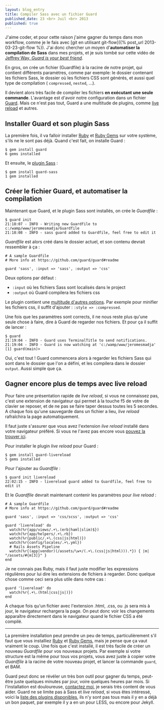 ```yaml
---
layout: blog_entry
title: Compiler Sass avec un fichier Guard
published_date: 23 <br> Juil <br> 2013
published: true
---
```


J'aime coder, et pour cette raison j'aime gagner du temps dans mon workflow, comme je le fais avec [git en utilisant git-flow]({% post_url 2013-03-23-git-flow %}). J'ai donc chercher un moyen d'**automatiser la compilation de Sass** dans mes projets, et je suis tombé sur cette vidéo de [Jeffrey Way, _Guard is your best friend_](http://net.tutsplus.com/tutorials/tools-and-tips/guard-is-your-best-friend/).

En gros, on crée un fichier (Guardfile) à la racine de notre projet, qui contient différents paramètres, comme par exemple: le dossier contenant les fichiers Sass, le dossier où les fichiers CSS sont générés, et aussi quel type de compilation ( `compressed`, `nested`, ...).

Il devient alors très facile de compiler les fichiers __en exécutant une seule commande__. L'avantage est d'avoir notre configuration dans un fichier [Guard](https://github.com/guard/guard). Mais ce n'est pas tout, Guard a une multitude de plugins, comme [live reload](https://github.com/guard/guard-livereload) et autres.

## Installer Guard et son plugin Sass

La première fois, il va falloir installer [Ruby](http://rubyinstaller.org/) et [Ruby Gems](http://rubyinstaller.org/) sur votre système, s'ils ne le sont pas déjà. Quand c'est fait,  on installe Guard :
<pre><code class="bash no-style">$ gem install guard
6 gems installed
</code></pre>

Et ensuite, le [plugin Sass](https://github.com/hawx/guard-sass) :
<pre><code class="bash no-style">$ gem install guard-sass
1 gem installed
</code></pre>

## Créer le fichier Guard, et automatiser la compilation

Maintenant que Guard, et le plugin Sass sont installés, on crée le _Guardfile_ :

<pre><code class="bash no-style">$ guard init
21:18:07 - INFO - Writing new Guardfile to c:/wamp/www/jeromesmadja/Guardfile
21:18:08 - INFO - sass guard added to Guardfile, feel free to edit it
</code></pre>

_Guardfile_ est alors créé dans le dossier actuel, et son contenu devrait ressembler à ça :

    # A sample Guardfile
    # More info at https://github.com/guard/guard#readme

    guard 'sass', :input => 'sass', :output => 'css'

Deux options par défaut :
- `:input` où les fichiers Sass sont localisés dans le project
- `:output` où Guard compilera les fichiers css

Le plugin contient une [multitude d'autres options](https://github.com/guard/guard-sass#options). Par exemple pour minifier les fichiers css, il suffit d'ajouter : `:style => :compressed`.

Une fois que les paramètres sont corrects, il ne nous reste plus qu'une seule chose à faire, dire à Guard de regarder nos fichiers. Et pour ça il suffit de lancer :

<pre><code class="bash no-style">$ guard
21:19:04 - INFO - Guard uses TerminalTitle to send notifications.
21:19:04 - INFO - Guard is now watching at 'c:/wamp/www/jeromesmadja'
[1] guard(main)>
</code></pre>

Oui, c'est tout !
Guard commencera alors à regarder les fichiers Sass qui sont dans le dossier que l'on a défini, et les compilera dans le dossier `output`. Aussi simple que ça.

## Gagner encore plus de temps avec live reload

Pour faire une présentation rapide de _live reload_, si vous ne connaissez pas, c'est une extension de navigateur qui permet à la touche f5 de votre de clavier se reposer, et de ne pas se faire taper dessus toutes les 5 secondes. A chaque fois qu'une sauvegarde dans un fichier a lieu, _live reload_ rafraîchira la page automatiquement.

Il faut juste s'assurer que vous avez l'extension _live reload_ installé dans votre navigateur préféré. Si vous ne l'avez pas encore vous [pouvez la trouver ici](http://feedback.livereload.com/knowledgebase/articles/86242-how-do-i-install-and-use-the-browser-extensions-).

Pour installer le plugin _live reload_ pour Guard : 
<pre><code class="bash no-style">$ gem install guard-livereload
5 gems installed
</code></pre>

Pour l'ajouter au _Guardfile_ :
<pre><code class="bash no-style">$ guard init livereload
22:02:15 - INFO - livereload guard added to Guardfile, feel free to edit it
</code></pre>

Et le _Guardfile_ devrait maintenant contenir les paramètres pour _live reload_  :

    # A sample Guardfile
    # More info at https://github.com/guard/guard#readme

    guard 'sass', :input => 'css/scss', :output => 'css'

    guard 'livereload' do
      watch(%r{app/views/.+\.(erb|haml|slim)$})
      watch(%r{app/helpers/.+\.rb})
      watch(%r{public/.+\.(css|js|html)})
      watch(%r{config/locales/.+\.yml})
      # Rails Assets Pipeline
      watch(%r{(app|vendor)(/assets/\w+/(.+\.(css|js|html))).*}) { |m| "/assets/#{m[3]}" }
    end

Je ne connais pas Ruby, mais il faut juste modifier les expressions régulières pour lui dire les extensions de fichiers à regarder. Donc quelque chose comme ceci sera plus utile dans notre cas :

    guard 'livereload' do
      watch(%r{.+\.(html|css|js|)})
    end

A chaque fois qu'un fichier avec l'extension .html, .css, ou .js sera mis à jour, le navigateur rechargera la page. On peut donc voir les changements apparaître directement dans le navigateur quand le fichier CSS a été compilé. 

---------------------------------------

La première installation peut prendre un peu de temps, particulièrement s'il faut que vous installiez [Ruby](http://rubyinstaller.org/) et [Ruby Gems](http://rubyinstaller.org/), mais je pense que ça vaut vraiment le coup. Une fois que c'est installé, il est très facile de créer un nouveau _Guardfile_ pour vos nouveaux projets. Par exemple si votre structure est la même pour tous vos projets, vous avez juste à copier votre _Guardfile_ à la racine de votre nouveau projet, et lancer la commande `guard`, et BAM.

Guard peut donc se révéler un très bon outil pour gagner du temps, peut-être juste quelques minutes par jour, voire quelques heures par mois.
Si l'installation est douloureuse, [contactez moi](https://twitter.com/jeromesmadja), je serais très content de vous aider.
Guard ne se limite pas à Sass et _live reload_, si vous êtes intéressé, voici la [liste des plugins disponibles](https://github.com/guard/guard/wiki/List-of-available-Guards), ils n'y sont pas tous mais il y en a déjà un bon paquet, par exemple il y a en un pour LESS, ou encore pour Jekyll.

